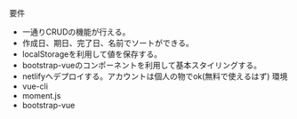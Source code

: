 要件
- 一通りCRUDの機能が行える。
- 作成日、期日、完了日、名前でソートができる。
- localStorageを利用して値を保存する。
- bootstrap-vueのコンポーネントを利用して基本スタイリングする。
- netlifyへデプロイする。アカウントは個人の物でok(無料で使えるはず)
環境
- vue-cli
- moment.js
- bootstrap-vue